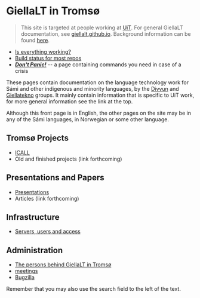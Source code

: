 # GiellaLT in Tromsø

> This site is targeted at people working at [UiT](https://uit.no). For general GiellaLT
> documentation, see [giellalt.github.io](https://giellalt.github.io). Background information
> can be found [here](https://indigenous-langtech.uit.no/).

- [Is everything working?](https://status.giellalt.org)
- [Build status for most repos](https://github.com/divvun/registry)
- [*__Don't Panic!__*](infra/DontPanic.html) -- a page containing commands you need in case of a crisis

These pages contain documentation on the language technology work for Sámi and other indigenous and minority languages, by the [Divvun](https://divvun.no) and [Giellatekno](https://giellatekno.uit.no) groups. It mainly contain information that is specific to UiT work, for more general information see the link at the top.

Although this front page is in English, the other pages on the site may be in any of the Sámi languages, in Norwegian or some other language.

## Tromsø Projects

- [ICALL](https://giellalt.uit.no/ped/index.html)
- Old and finished projects (link forthcoming)

## Presentations and Papers

- [Presentations](presentations/PresentationsAboutInfra.md)
- Articles (link forthcoming)

## Infrastructure

- [Servers, users and access](infra/ServersAndUsers.md)

## Administration

- [The persons behind GiellaLT in Tromsø](admin/people.md)
- [meetings](adming/meetings.md)
- [Bugzilla](https://giellatekno.uit.no/bugzilla)

Remember that you may also use the search field to the left of the text.
